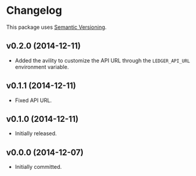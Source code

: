 # Changelog

This package uses [Semantic Versioning][1].

## v0.2.0 (2014-12-11)

- Added the avility to customize the API URL through the `LEDGER_API_URL`
  environment variable.

## v0.1.1 (2014-12-11)

- Fixed API URL.

## v0.1.0 (2014-12-11)

- Initially released.

## v0.0.0 (2014-12-07)

- Initially committed.

[1]: http://semver.org/spec/v2.0.0.html
